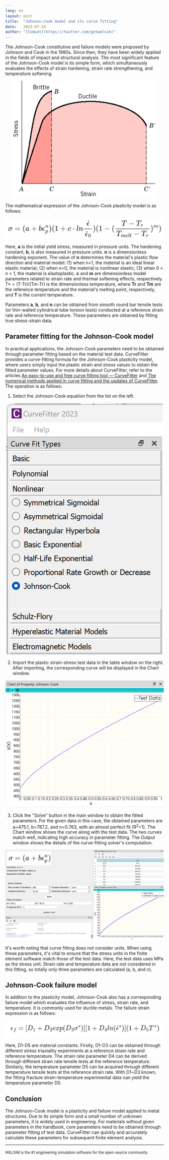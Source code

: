 ```yaml
---
lang: en
layout: post
title:  "Johnson-Cook model and its curve fitting"
date:   2023-07-28
author: "[SimLet](https://twitter.com/getwelsim)"
---
```



The Johnson-Cook constitutive and failure models were proposed by Johnson and Cook in the 1980s. Since then, they have been widely applied in the fields of impact and structural analysis. The most significant feature of the Johnson-Cook model is its simple form, which simultaneously evaluates the effects of strain hardening, strain rate strengthening, and temperature softening.
<p align="center">
  <img src="\assets\blog\20230728\deformation_chart.png" alt="deformation_chart" />
</p>

The mathematical expression of the Johnson-Cook plasticity model is as follows:
<p align="center">
  <img src="\assets\blog\20230728\johnson_cook_eqn.png" alt="johnson_cook_eqn" />
</p>



Here, **a** is the initial yield stress, measured in pressure units. The hardening constant, **b**, is also measured in pressure units. **n** is a dimensionless hardening exponent. The value of **n** determines the material's plastic flow direction and material model: (1) when n=1, the material is an ideal linear elastic material; (2) when n=0, the material is nonlinear elastic; (3) when 0 < n < 1, the material is elastoplastic. **c** and **m** are dimensionless model parameters related to strain rate and thermal softening effects, respectively. T* = (T-Tr)/(Tm-Tr) is the dimensionless temperature, where **Tr** and **Tm** are the reference temperature and the material's melting point, respectively, and **T** is the current temperature.

Parameters **a**, **b**, and **n** can be obtained from smooth round bar tensile tests (or thin-walled cylindrical tube torsion tests) conducted at a reference strain rate and reference temperature. These parameters are obtained by fitting true stress-strain data.


## Parameter fitting for the Johnson-Cook model
In practical applications, the Johnson-Cook parameters need to be obtained through parameter fitting based on the material test data. CurveFitter provides a curve-fitting formula for the Johnson-Cook plasticity model, where users simply input the plastic strain and stress values to obtain the fitted parameter values. For more details about CurveFitter, refer to the articles [An easy-to-use and free curve fitting tool — CurveFitter](https://welsim.com/2021/07/09/an-easy-to-use-and-free-curve-fitting-tool-curvefitter.html) and [The numerical methods applied in curve fitting and the updates of CurveFitter](https://welsim.com/2022/08/11/the-numerical-methods-applied-in-curve-fitting-and-the-updates-of-CurveFitter.html).
The operation is as follows:

1. Select the Johnson-Cook equation from the list on the left.
<p align="center">
  <img src="\assets\blog\20230728\curvefitter_johnson_cook.png" alt="curvefitter_johnson_cook" />
</p>

2. Import the plastic strain-stress test data in the table window on the right. After importing, the corresponding curve will be displayed in the Chart window.
<p align="center">
  <img src="\assets\blog\20230728\curvefitter_chart_johnson_cook.png" alt="curvefitter_chart_johnson_cook" />
</p>

3. Click the "Solve" button in the main window to obtain the fitted parameters. For the given data in this case, the obtained parameters are a=475.1, b=787.2, and n=0.763, with an almost perfect fit (R<sup>2</sup>=1). The Chart window shows the curve along with the test data. The two curves match well, indicating high accuracy in parameter fitting. The Output window shows the details of the curve-fitting solver's computation.
<p align="center">
  <img src="\assets\blog\20230728\welsim_curvefitter_johnson_cook_fitted.png" alt="welsim_curvefitter_johnson_cook_fitted" />
</p>


It's worth noting that curve fitting does not consider units. When using these parameters, it's vital to ensure that the stress units in the finite element software match those of the test data. Here, the test data uses MPa as the stress unit. Strain rate and temperature data are not considered in this fitting, so totally only three parameters are calculated (a, b, and n).


## Johnson-Cook failure model
In addition to the plasticity model, Johnson-Cook also has a corresponding failure model which evaluates the influence of stress, strain rate, and temperature. It is commonly used for ductile metals. The failure strain expression is as follows:
<p align="center">
  <img src="\assets\blog\20230728\failure_johnson_cook_eqn.png" alt="failure_johnson_cook_eqn" />
</p>

Here, D1-D5 are material constants. Firstly, D1-D3 can be obtained through different stress triaxiality experiments at a reference strain rate and reference temperature. The strain rate parameter D4 can be derived through different strain rate tensile tests at the reference temperature. Similarly, the temperature parameter D5 can be acquired through different temperature tensile tests at the reference strain rate. With D1~D3 known, the fitting fracture strain-temperature experimental data can yield the temperature parameter D5.


## Conclusion
The Johnson-Cook model is a plasticity and failure model applied to metal structures. Due to its simple form and a small number of unknown parameters, it is widely used in engineering. For materials without given parameters in the handbook, core parameters need to be obtained through parameter fitting of test data. CurveFitter can quickly and accurately calculate these parameters for subsequent finite element analysis.


---

<small>
WELSIM is the #1 engineering simulation software for the open-source community.
</small>
